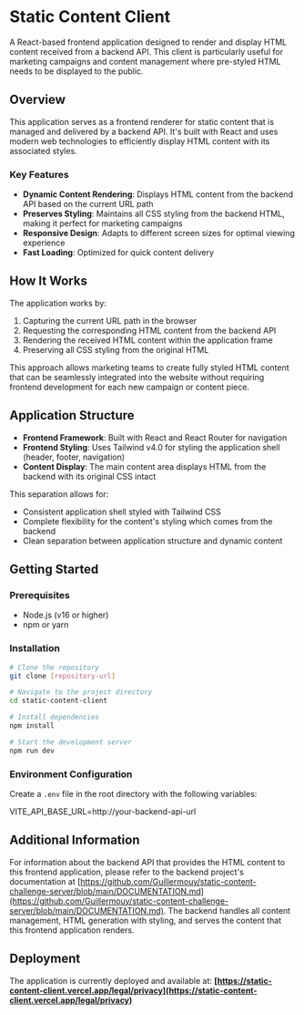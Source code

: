 # Static Content Client

A React-based frontend application designed to render and display HTML content received from a backend API. This client is particularly useful for marketing campaigns and content management where pre-styled HTML needs to be displayed to the public.

## Overview

This application serves as a frontend renderer for static content that is managed and delivered by a backend API. It's built with React and uses modern web technologies to efficiently display HTML content with its associated styles.

### Key Features

- **Dynamic Content Rendering**: Displays HTML content from the backend API based on the current URL path
- **Preserves Styling**: Maintains all CSS styling from the backend HTML, making it perfect for marketing campaigns
- **Responsive Design**: Adapts to different screen sizes for optimal viewing experience
- **Fast Loading**: Optimized for quick content delivery

## How It Works

The application works by:

1. Capturing the current URL path in the browser
2. Requesting the corresponding HTML content from the backend API
3. Rendering the received HTML content within the application frame
4. Preserving all CSS styling from the original HTML

This approach allows marketing teams to create fully styled HTML content that can be seamlessly integrated into the website without requiring frontend development for each new campaign or content piece.

## Application Structure

- **Frontend Framework**: Built with React and React Router for navigation
- **Frontend Styling**: Uses Tailwind v4.0 for styling the application shell (header, footer, navigation)
- **Content Display**: The main content area displays HTML from the backend with its original CSS intact

This separation allows for:

- Consistent application shell styled with Tailwind CSS
- Complete flexibility for the content's styling which comes from the backend
- Clean separation between application structure and dynamic content

## Getting Started

### Prerequisites

- Node.js (v16 or higher)
- npm or yarn

### Installation

```bash
# Clone the repository
git clone [repository-url]

# Navigate to the project directory
cd static-content-client

# Install dependencies
npm install

# Start the development server
npm run dev
```

### Environment Configuration

Create a `.env` file in the root directory with the following variables:

VITE_API_BASE_URL=http://your-backend-api-url

## Additional Information

For information about the backend API that provides the HTML content to this frontend application, please refer to the backend project's documentation at [https://github.com/Guillermouy/static-content-challenge-server/blob/main/DOCUMENTATION.md](https://github.com/Guillermouy/static-content-challenge-server/blob/main/DOCUMENTATION.md). The backend handles all content management, HTML generation with styling, and serves the content that this frontend application renders.

## Deployment

The application is currently deployed and available at:
**[https://static-content-client.vercel.app/legal/privacy](https://static-content-client.vercel.app/legal/privacy)**
